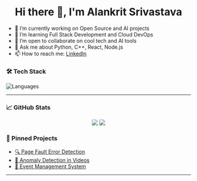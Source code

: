 <h1 align="center">Hi there 👋, I'm Alankrit Srivastava</h1>

- 🔭 I’m currently working on Open Source and AI projects
- 🌱 I’m learning Full Stack Development and Cloud DevOps
- 👯 I’m open to collaborate on cool tech and AI tools
- 💬 Ask me about Python, C++, React, Node.js
- 📫 How to reach me: [LinkedIn](https://linkedin.com/in/alankrit-srivastava-64b267263)

### 🛠️ Tech Stack
![Languages](https://skillicons.dev/icons?i=python,cpp,react,nodejs,mongodb,aws,docker,git)

---

### 📈 GitHub Stats
<p align="center">
  <img src="https://github-readme-stats.vercel.app/api?username=alan-srivastava&show_icons=true&theme=radical" />
  <img src="https://github-readme-streak-stats.herokuapp.com/?user=alan-srivastava&theme=radical" />
</p>

### 📌 Pinned Projects
- [🔍 Page Fault Error Detection](https://github.com/alan-srivastava/Page-Fault-Error-Detection-Optimization-System)
- [📸 Anomaly Detection in Videos](https://github.com/alan-srivastava/Anomaly-Detection-in-Surveillance-Videos)
- [📅 Event Management System](https://github.com/alan-srivastava/Event_management)

---
